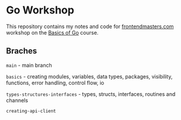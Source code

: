 # Go Workshop

This repository contains my notes and code for [frontendmasters.com](https://frontendmasters.com/) workshop on the [Basics of Go](https://frontendmasters.com/courses/go-basics/) course.

## Braches

`main` - main branch

`basics` - creating modules, variables, data types, packages, visibility, functions, error handling, control flow, io

`types-structures-interfaces` - types, structs, interfaces, routines and channels

`creating-api-client`
